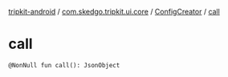 [tripkit-android](../../index.md) / [com.skedgo.tripkit.ui.core](../index.md) / [ConfigCreator](index.md) / [call](./call.md)

# call

`@NonNull fun call(): JsonObject`